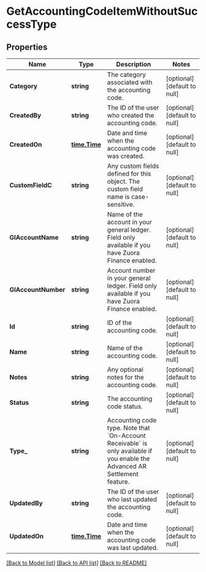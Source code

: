 # GetAccountingCodeItemWithoutSuccessType

## Properties
Name | Type | Description | Notes
------------ | ------------- | ------------- | -------------
**Category** | **string** | The category associated with the accounting code.  | [optional] [default to null]
**CreatedBy** | **string** | The ID of the user who created the accounting code.  | [optional] [default to null]
**CreatedOn** | [**time.Time**](time.Time.md) | Date and time when the accounting code was created.  | [optional] [default to null]
**CustomFieldC** | **string** | Any custom fields defined for this object. The custom field name is case-sensitive.  | [optional] [default to null]
**GlAccountName** | **string** | Name of the account in your general ledger.  Field only available if you have Zuora Finance enabled.  | [optional] [default to null]
**GlAccountNumber** | **string** | Account number in your general ledger.  Field only available if you have Zuora Finance enabled.  | [optional] [default to null]
**Id** | **string** | ID of the accounting code.  | [optional] [default to null]
**Name** | **string** | Name of the accounting code.  | [optional] [default to null]
**Notes** | **string** | Any optional notes for the accounting code.  | [optional] [default to null]
**Status** | **string** | The accounting code status.  | [optional] [default to null]
**Type_** | **string** | Accounting code type.   Note that &#x60;On-Account Receivable&#x60; is only available if you enable the Advanced AR Settlement feature.   | [optional] [default to null]
**UpdatedBy** | **string** | The ID of the user who last updated the accounting code.  | [optional] [default to null]
**UpdatedOn** | [**time.Time**](time.Time.md) | Date and time when the accounting code was last updated.  | [optional] [default to null]

[[Back to Model list]](../README.md#documentation-for-models) [[Back to API list]](../README.md#documentation-for-api-endpoints) [[Back to README]](../README.md)


